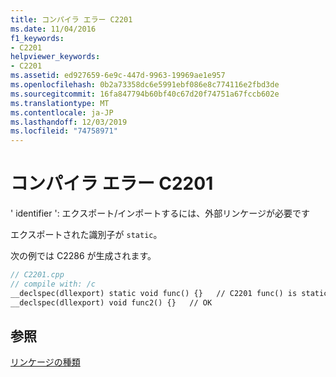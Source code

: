 ```yaml
---
title: コンパイラ エラー C2201
ms.date: 11/04/2016
f1_keywords:
- C2201
helpviewer_keywords:
- C2201
ms.assetid: ed927659-6e9c-447d-9963-19969ae1e957
ms.openlocfilehash: 0b2a73358dc6e5991ebf086e8c774116e2fbd3de
ms.sourcegitcommit: 16fa847794b60bf40c67d20f74751a67fccb602e
ms.translationtype: MT
ms.contentlocale: ja-JP
ms.lasthandoff: 12/03/2019
ms.locfileid: "74758971"
---
```

# <a name="compiler-error-c2201"></a>コンパイラ エラー C2201

' identifier ': エクスポート/インポートするには、外部リンケージが必要です

エクスポートされた識別子が `static`。

次の例では C2286 が生成されます。

```cpp
// C2201.cpp
// compile with: /c
__declspec(dllexport) static void func() {}   // C2201 func() is static
__declspec(dllexport) void func2() {}   // OK
```

## <a name="see-also"></a>参照

[リンケージの種類](../../cpp/types-of-linkage.md)
